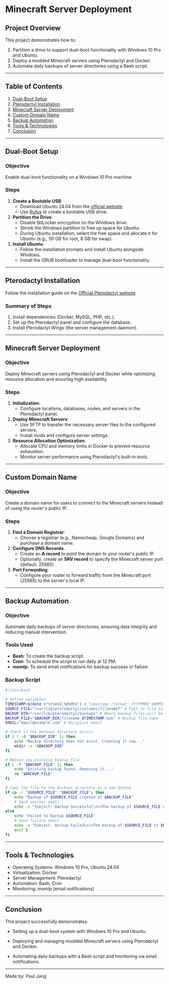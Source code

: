 # Minecraft Server Deployment

## Project Overview
This project demonstrates how to:
1. Partition a drive to support dual-boot functionality with Windows 10 Pro and Ubuntu.
2. Deploy a modded Minecraft servers using Pterodactyl and Docker.
3. Automate daily backups of server directories using a Bash script.

---

## Table of Contents
1. [Dual-Boot Setup](#dual-boot-setup)
2. [Pterodactyl Installation](#pterodactyl-installation)
3. [Minecraft Server Deployment](#minecraft-server-deployment)
4. [Custom Domain Name](#custom-domain-name)
5. [Backup Automation](#backup-automation)
6. [Tools & Technologies](#tools--technologies)
7. [Conclusion](#conclusion)

---

## Dual-Boot Setup
### Objective
Enable dual-boot functionality on a Windows 10 Pro machine.

### Steps
1. **Create a Bootable USB**:
   - Download Ubuntu 24.04 from the [official website](https://ubuntu.com/download).
   - Use [Rufus](https://rufus.ie/) to create a bootable USB drive.
2. **Partition the Drive**:
   - Disable BitLocker encryption on the Windows drive.
   - Shrink the Windows partition to free up space for Ubuntu.
   - During Ubuntu installation, select the free space and allocate it for Ubuntu (e.g., 50 GB for root, 8 GB for swap).
3. **Install Ubuntu**:
   - Follow the installation prompts and install Ubuntu alongside Windows.
   - Install the GRUB bootloader to manage dual-boot functionality.

---

## Pterodactyl Installation
Follow the installation guide on the [Official Pterodactyl website](https://pterodactyl.io/wings/1.0/installing.html).

### Summary of Steps
1. Install dependencies (Docker, MySQL, PHP, etc.).
2. Set up the Pterodactyl panel and configure the database.
3. Install Pterodactyl Wings (the server management daemon).

---

## Minecraft Server Deployment
### Objective
Deploy Minecraft servers using Pterodactyl and Docker while optimizing resource allocation and ensuring high availability.

### Steps
1. **Initialization**:
   - Configure locations, databases, nodes, and servers in the Pterodactyl panel.
2. **Deploy Minecraft Servers**:
   - Use SFTP to transfer the necessary server files to the configured servers.
   - Install mods and configure server settings.
3. **Resource Allocation Optimization**:
   - Allocate CPU and memory limits in Docker to prevent resource exhaustion.
   - Monitor server performance using Pterodactyl's built-in tools.

---

## Custom Domain Name
### Objective
Create a domain name for users to connect to the Minecraft servers instead of using the router's public IP.

### Steps
1. **Find a Domain Registrar**:
   - Choose a registrar (e.g., Namecheap, Google Domains) and purchase a domain name.
2. **Configure DNS Records**:
   - Create an **A record** to point the domain to your router's public IP.
   - Optionally, create an **SRV record** to specify the Minecraft server port (default: 25565).
3. **Port Forwarding**:
   - Configure your router to forward traffic from the Minecraft port (25565) to the server's local IP.

---

## Backup Automation
### Objective
Automate daily backups of server directories, ensuring data integrity and reducing manual intervention.

### Tools Used
- **Bash**: To create the backup script.
- **Cron**: To schedule the script to run daily at 12 PM.
- **msmtp**: To send email notifications for backup success or failure.

### Backup Script
```bash
#!/bin/bash

# Define variables
TIMESTAMP=$(date +"%Y%m%d_%H%M%S") # Timestamp (format: YYYYMMDD_HHMMSS)
SOURCE_FILE="/var/lib/pterodactyl/volumes/filenamef" # Path to file to be backed up
BACKUP_DIR="/var/lib/pterodactyl/backups" # Where backup files will be stored
BACKUP_FILE="$BACKUP_DIR/filename_$TIMESTAMP.bak" # Backup file name
EMAIL="email@example.com" # Recipient email

# Check if the backups directory exists
if [ ! -d "$BACKUP_DIR" ]; then
    echo "Backup directory does not exist. Creating it now..."
    mkdir -p "$BACKUP_DIR"
fi

# Remove any existing backup file
if [ -f "$BACKUP_FILE" ]; then
    echo "Existing backup found. Removing it..."
    rm "$BACKUP_FILE"
fi

# Copy the file to the backups directory as a new backup
if cp -r "$SOURCE_FILE" "$BACKUP_FILE"; then
    echo "Backup of $SOURCE_FILE created at $BACKUP_FILE"
    # Send success email
    echo -e "Subject: Backup Successful\n\nThe backup of $SOURCE_FILE was successfully created at $BACKUP_FILE." | msmtp "$EMAIL"
else
    echo "Failed to backup $SOURCE_FILE"
    # Send failure email
    echo -e "Subject: Backup Failed\n\nThe backup of $SOURCE_FILE to $BACKUP_FILE failed." | msmtp "$EMAIL"
    exit 1
fi
```

---

## Tools & Technologies
- Operating Systems: Windows 10 Pro, Ubuntu 24.04
- Virtualization: Docker
- Server Management: Pterodactyl
- Automation: Bash, Cron
- Monitoring: msmtp (email notifications)

---

## Conclusion
This project successfully demonstrates:

- Setting up a dual-boot system with Windows 10 Pro and Ubuntu.

- Deploying and managing modded Minecraft servers using Pterodactyl and Docker.

- Automating daily backups with a Bash script and monitoring via email notifications.

---

Made by: Paul Jang
